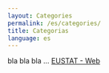 ```yaml
---
layout: Categories
permalink: /es/categories/
title: Categorias
language: es
---
```


bla bla bla ...
[EUSTAT - Web](https://www.eustat.eus/about/links_c.html)

